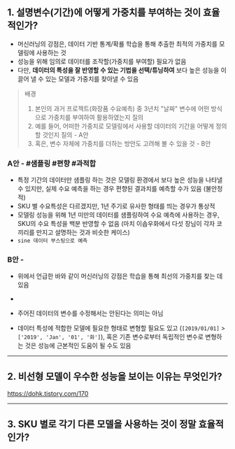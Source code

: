 ##  1. 설명변수(기간)에 어떻게 가중치를 부여하는 것이 효율적인가?

- 머신러닝의 강점은, 데이터 기반 통계/확룔 학습을 통해 추출한 최적의 가중치를 모델링에 사용하는 것
- 성능을 위해 임의로 데이터를 조작할(가중치를 부여할) 필요가 없음
- 다만, **데이터의 특성을 잘 반영할 수 있는 기법을 선택/튜닝하여** 보다 높은 성능을 이끌어 낼 수 있는 모델과 가중치를 찾아낼 수 있음

> 배경
>
> 1. 본인의 과거 프로젝트(화장품 수요예측)  중 3년치 "날짜" 변수에 어떤 방식으로 가중치를 부여하여 활용하였는지 질의
> 2. 예를 들어, 어떠한 가중치로 모델링에서 사용할 데이터의 기간을 어떻게 정의할 것인지 질의 - A안
> 3. 혹은, 변수 자체에 가중치를 더하는 방안도 고려해 볼 수 있을 것 - B안

### A안 - #샘플링 #편향 #과적합

- 특정 기간의 데이터만 샘플링 하는 것은 모델링 환경에서 보다 높은 성능을 나타낼 수 있지만, 실제 수요 예측을 하는 경우 편향된 결과치를 예측할 수가 있음 (불안정적)
- SKU 별 수요특성은 다르겠지만, 1년 주기로 유사한 형태를 띄는 경우가 통상적
- 모델링 성능을 위해 1년 미만의 데이터를 샘플링하여 수요 예측에 사용하는 경우, SKU의 수요 특성을 백분 반영할 수 없음 (마치 이솝우화에서 다섯 장님이 각자 코끼리를 만지고 설명하는 것과 비슷한 케이스)
- `sine 데이터 부스팅으로 예측`

### B안 - 

- 위에서 언급한 바와 같이 머신러닝의 강점은 학습을 통해 최선의 가중치를 찾는 데 있음
- 



- 주어진 데이터의 변수를 수정해서는 안된다는 의미는 아님
- 데이터 특성에 적합한 모델에 필요한 형태로 변형할 필요도 있고 (`[2019/01/01]` > `['2019', 'Jan', '01', '화']`), 혹은 기존 변수로부터 독립적인 변수로 변형하는 것은 성능에 근본적인 도움이 될 수도 있음

___

## 2. 비선형 모델이 우수한 성능을 보이는 이유는 무엇인가?

https://dohk.tistory.com/170

___

## 3. SKU 별로 각기 다른 모델을 사용하는 것이 정말 효율적인가?



